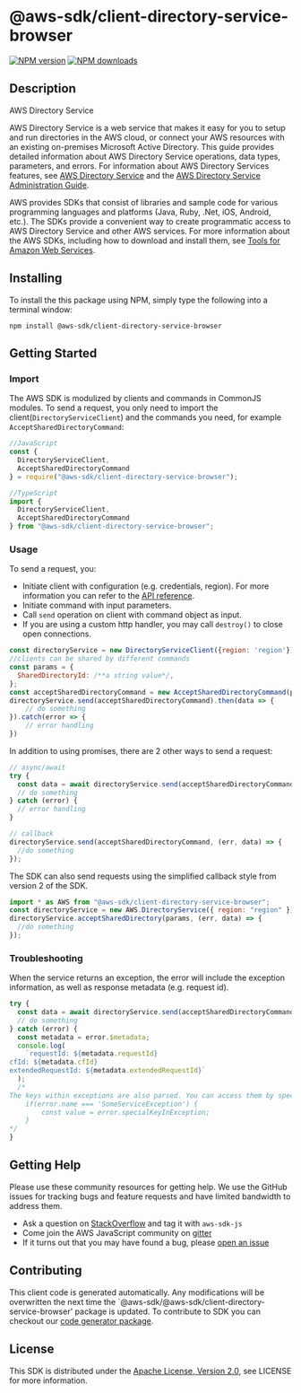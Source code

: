 # @aws-sdk/client-directory-service-browser

[![NPM version](https://img.shields.io/npm/v/@aws-sdk/client-directory-service-browser/preview.svg)](https://www.npmjs.com/package/@aws-sdk/client-directory-service-browser)
[![NPM downloads](https://img.shields.io/npm/dm/@aws-sdk/client-directory-service-browser.svg)](https://www.npmjs.com/package/@aws-sdk/client-directory-service-browser)

## Description

<fullname>AWS Directory Service</fullname> <p>AWS Directory Service is a web service that makes it easy for you to setup and run directories in the AWS cloud, or connect your AWS resources with an existing on-premises Microsoft Active Directory. This guide provides detailed information about AWS Directory Service operations, data types, parameters, and errors. For information about AWS Directory Services features, see <a href="https://aws.amazon.com/directoryservice/">AWS Directory Service</a> and the <a href="http://docs.aws.amazon.com/directoryservice/latest/admin-guide/what_is.html">AWS Directory Service Administration Guide</a>.</p> <note> <p>AWS provides SDKs that consist of libraries and sample code for various programming languages and platforms (Java, Ruby, .Net, iOS, Android, etc.). The SDKs provide a convenient way to create programmatic access to AWS Directory Service and other AWS services. For more information about the AWS SDKs, including how to download and install them, see <a href="http://aws.amazon.com/tools/">Tools for Amazon Web Services</a>.</p> </note>

## Installing

To install the this package using NPM, simply type the following into a terminal window:

```
npm install @aws-sdk/client-directory-service-browser
```

## Getting Started

### Import

The AWS SDK is modulized by clients and commands in CommonJS modules. To send a request, you only need to import the client(`DirectoryServiceClient`) and the commands you need, for example `AcceptSharedDirectoryCommand`:

```javascript
//JavaScript
const {
  DirectoryServiceClient,
  AcceptSharedDirectoryCommand
} = require("@aws-sdk/client-directory-service-browser");
```

```javascript
//TypeScript
import {
  DirectoryServiceClient,
  AcceptSharedDirectoryCommand
} from "@aws-sdk/client-directory-service-browser";
```

### Usage

To send a request, you:

- Initiate client with configuration (e.g. credentials, region). For more information you can refer to the [API reference][].
- Initiate command with input parameters.
- Call `send` operation on client with command object as input.
- If you are using a custom http handler, you may call `destroy()` to close open connections.

```javascript
const directoryService = new DirectoryServiceClient({region: 'region'});
//clients can be shared by different commands
const params = {
  SharedDirectoryId: /**a string value*/,
};
const acceptSharedDirectoryCommand = new AcceptSharedDirectoryCommand(params);
directoryService.send(acceptSharedDirectoryCommand).then(data => {
    // do something
}).catch(error => {
    // error handling
})
```

In addition to using promises, there are 2 other ways to send a request:

```javascript
// async/await
try {
  const data = await directoryService.send(acceptSharedDirectoryCommand);
  // do something
} catch (error) {
  // error handling
}
```

```javascript
// callback
directoryService.send(acceptSharedDirectoryCommand, (err, data) => {
  //do something
});
```

The SDK can also send requests using the simplified callback style from version 2 of the SDK.

```javascript
import * as AWS from "@aws-sdk/client-directory-service-browser";
const directoryService = new AWS.DirectoryService({ region: "region" });
directoryService.acceptSharedDirectory(params, (err, data) => {
  //do something
});
```

### Troubleshooting

When the service returns an exception, the error will include the exception information, as well as response metadata (e.g. request id).

```javascript
try {
  const data = await directoryService.send(acceptSharedDirectoryCommand);
  // do something
} catch (error) {
  const metadata = error.$metadata;
  console.log(
    `requestId: ${metadata.requestId}
cfId: ${metadata.cfId}
extendedRequestId: ${metadata.extendedRequestId}`
  );
  /*
The keys within exceptions are also parsed. You can access them by specifying exception names:
    if(error.name === 'SomeServiceException') {
        const value = error.specialKeyInException;
    }
*/
}
```

## Getting Help

Please use these community resources for getting help. We use the GitHub issues for tracking bugs and feature requests and have limited bandwidth to address them.

- Ask a question on [StackOverflow](https://stackoverflow.com/questions/tagged/aws-sdk-js) and tag it with `aws-sdk-js`
- Come join the AWS JavaScript community on [gitter](https://gitter.im/aws/aws-sdk-js-v3)
- If it turns out that you may have found a bug, please [open an issue](https://github.com/aws/aws-sdk-js-v3/issues)

## Contributing

This client code is generated automatically. Any modifications will be overwritten the next time the `@aws-sdk/@aws-sdk/client-directory-service-browser' package is updated. To contribute to SDK you can checkout our [code generator package][].

## License

This SDK is distributed under the
[Apache License, Version 2.0](http://www.apache.org/licenses/LICENSE-2.0),
see LICENSE for more information.

[code generator package]: https://github.com/aws/aws-sdk-js-v3/tree/master/packages/service-types-generator
[api reference]: https://docs.aws.amazon.com/AWSJavaScriptSDK/latest/
